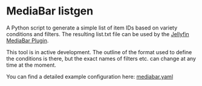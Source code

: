 
# MediaBar listgen

A Python script to generate a simple list of item IDs based on variety conditions and filters. The resulting list.txt file can be used by the [Jellyfin MediaBar Plugin](https://github.com/MakD/Jellyfin-Media-Bar).

This tool is in active development. The outline of the format used to define the conditions is there, but the exact names of filters etc. can change at any time at the moment.

You can find a detailed example configuration here: [mediabar.yaml](mediabar.yaml)
